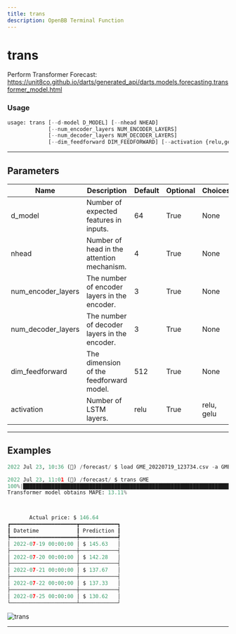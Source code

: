 ```yaml
---
title: trans
description: OpenBB Terminal Function
---
```


# trans

Perform Transformer Forecast: https://unit8co.github.io/darts/generated_api/darts.models.forecasting.transformer_model.html

### Usage

```python
usage: trans [--d-model D_MODEL] [--nhead NHEAD]
             [--num_encoder_layers NUM_ENCODER_LAYERS]
             [--num_decoder_layers NUM_DECODER_LAYERS]
             [--dim_feedforward DIM_FEEDFORWARD] [--activation {relu,gelu}]
```

---

## Parameters

| Name | Description | Default | Optional | Choices |
| ---- | ----------- | ------- | -------- | ------- |
| d_model | Number of expected features in inputs. | 64 | True | None |
| nhead | Number of head in the attention mechanism. | 4 | True | None |
| num_encoder_layers | The number of encoder layers in the encoder. | 3 | True | None |
| num_decoder_layers | The number of decoder layers in the encoder. | 3 | True | None |
| dim_feedforward | The dimension of the feedforward model. | 512 | True | None |
| activation | Number of LSTM layers. | relu | True | relu, gelu |


---

## Examples

```python
2022 Jul 23, 10:36 (🦋) /forecast/ $ load GME_20220719_123734.csv -a GME

2022 Jul 23, 11:01 (🦋) /forecast/ $ trans GME
100%|███████████████████████████████████████████████████████████████████████████████████████████████████████████████████████████████████████████████████████████████████████████████████████████████████████████████| 115/115 [00:2300:00,  4.88it/s]
Transformer model obtains MAPE: 13.11%



       Actual price: $ 146.64
┏━━━━━━━━━━━━━━━━━━━━━┳━━━━━━━━━━━━┓
┃ Datetime            ┃ Prediction ┃
┡━━━━━━━━━━━━━━━━━━━━━╇━━━━━━━━━━━━┩
│ 2022-07-19 00:00:00 │ $ 145.63   │
├─────────────────────┼────────────┤
│ 2022-07-20 00:00:00 │ $ 142.28   │
├─────────────────────┼────────────┤
│ 2022-07-21 00:00:00 │ $ 137.67   │
├─────────────────────┼────────────┤
│ 2022-07-22 00:00:00 │ $ 137.33   │
├─────────────────────┼────────────┤
│ 2022-07-25 00:00:00 │ $ 130.62   │
└─────────────────────┴────────────┘
```
![trans](https://user-images.githubusercontent.com/72827203/180615423-948cc67c-cead-4e13-9cab-c348bc4c86ab.png)

---
